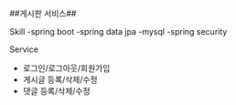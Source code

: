##게시판 서비스##

Skill
-spring boot
-spring data jpa
-mysql
-spring security

Service
- 로그인/로그아웃/회원가입
- 게시글 등록/삭제/수정
- 댓글 등록/삭제/수정

